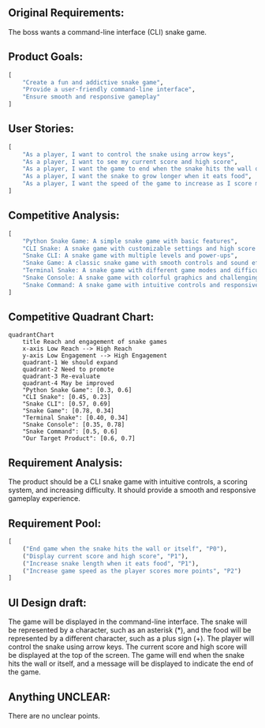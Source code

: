 ## Original Requirements:

The boss wants a command-line interface (CLI) snake game.

## Product Goals:
```python
[
    "Create a fun and addictive snake game",
    "Provide a user-friendly command-line interface",
    "Ensure smooth and responsive gameplay"
]
```

## User Stories:
```python
[
    "As a player, I want to control the snake using arrow keys",
    "As a player, I want to see my current score and high score",
    "As a player, I want the game to end when the snake hits the wall or itself",
    "As a player, I want the snake to grow longer when it eats food",
    "As a player, I want the speed of the game to increase as I score more points"
]
```

## Competitive Analysis:
```python
[
    "Python Snake Game: A simple snake game with basic features",
    "CLI Snake: A snake game with customizable settings and high score tracking",
    "Snake CLI: A snake game with multiple levels and power-ups",
    "Snake Game: A classic snake game with smooth controls and sound effects",
    "Terminal Snake: A snake game with different game modes and difficulty levels",
    "Snake Console: A snake game with colorful graphics and challenging gameplay",
    "Snake Command: A snake game with intuitive controls and responsive gameplay"
]
```

## Competitive Quadrant Chart:
```mermaid
quadrantChart
    title Reach and engagement of snake games
    x-axis Low Reach --> High Reach
    y-axis Low Engagement --> High Engagement
    quadrant-1 We should expand
    quadrant-2 Need to promote
    quadrant-3 Re-evaluate
    quadrant-4 May be improved
    "Python Snake Game": [0.3, 0.6]
    "CLI Snake": [0.45, 0.23]
    "Snake CLI": [0.57, 0.69]
    "Snake Game": [0.78, 0.34]
    "Terminal Snake": [0.40, 0.34]
    "Snake Console": [0.35, 0.78]
    "Snake Command": [0.5, 0.6]
    "Our Target Product": [0.6, 0.7]
```

## Requirement Analysis:
The product should be a CLI snake game with intuitive controls, a scoring system, and increasing difficulty. It should provide a smooth and responsive gameplay experience.

## Requirement Pool:
```python
[
    ("End game when the snake hits the wall or itself", "P0"),
    ("Display current score and high score", "P1"),
    ("Increase snake length when it eats food", "P1"),
    ("Increase game speed as the player scores more points", "P2")
]
```

## UI Design draft:
The game will be displayed in the command-line interface. The snake will be represented by a character, such as an asterisk (*), and the food will be represented by a different character, such as a plus sign (+). The player will control the snake using arrow keys. The current score and high score will be displayed at the top of the screen. The game will end when the snake hits the wall or itself, and a message will be displayed to indicate the end of the game.

## Anything UNCLEAR:
There are no unclear points.